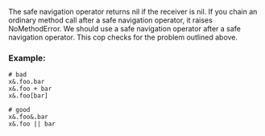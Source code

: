 The safe navigation operator returns nil if the receiver is
nil. If you chain an ordinary method call after a safe
navigation operator, it raises NoMethodError. We should use a
safe navigation operator after a safe navigation operator.
This cop checks for the problem outlined above.

### Example:

    # bad
    x&.foo.bar
    x&.foo + bar
    x&.foo[bar]

    # good
    x&.foo&.bar
    x&.foo || bar